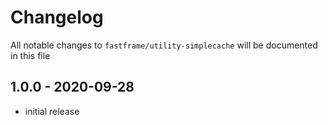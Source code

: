 # Changelog

All notable changes to `fastframe/utility-simplecache` will be documented in this file

## 1.0.0 - 2020-09-28

- initial release